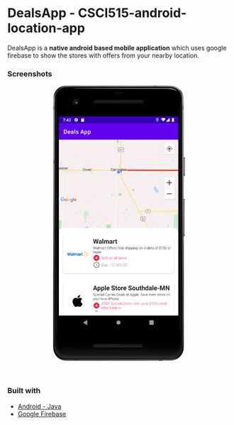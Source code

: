 # DealsApp - CSCI515-android-location-app
DealsApp is a **native android based mobile application** which uses google firebase to show the stores with offers from your nearby location.

### Screenshots
<p align="center">
  <img alt="DealsApp" height="620" src="./screenshots/home-page.png"/>
</p>

</br>

### Built with
- [Android - Java](https://www.javatpoint.com/android-tutorial)
- [Google Firebase](https://firebase.google.com/)
